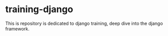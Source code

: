 # training-django
This is repository is dedicated to django training, deep dive into the django framework.

